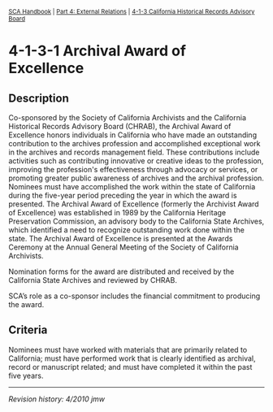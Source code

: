 <sup>[SCA Handbook](/sca-handbook/index.html) | [Part 4: External Relations](../04_external-relations/index.html) | [4-1-3 California Historical Records Advisory Board](../04_external-relations/04-01_chrab.html)</sup> 

# 4-1-3-1 Archival Award of Excellence

## Description

Co-sponsored by the Society of California Archivists and the California Historical Records Advisory Board (CHRAB), the Archival Award of Excellence honors individuals in California who have made an outstanding contribution to the archives profession and accomplished exceptional work in the archives and records management field. These contributions include activities such as contributing innovative or creative ideas to the profession, improving the profession's effectiveness through advocacy or services, or promoting greater public awareness of archives and the archival profession. Nominees must have accomplished the work within the state of California during the five-year period preceding the year in which the award is presented. The Archival Award of Excellence (formerly the Archivist Award of Excellence) was established in 1989 by the California Heritage Preservation Commission, an advisory body to the California State Archives, which identified a need to recognize outstanding work done within the state. The Archival Award of Excellence is presented at the Awards Ceremony at the Annual General Meeting of the Society of California Archivists.

Nomination forms for the award are distributed and received by the California State Archives and reviewed by CHRAB.

SCA’s role as a co-sponsor includes the financial commitment to producing the award.

## Criteria
Nominees must have worked with materials that are primarily related to California; must have performed work that is clearly identified as archival, record or manuscript related; and must have completed it within the past five years.

***

_Revision history: 4/2010 jmw_

